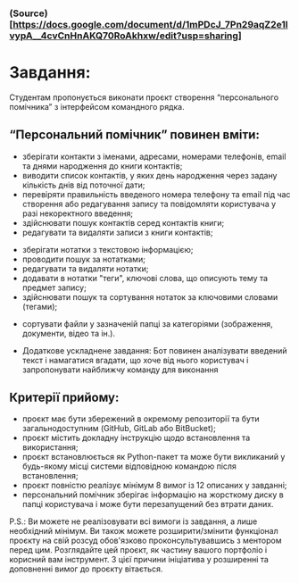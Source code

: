 ### (Source)[https://docs.google.com/document/d/1mPDcJ_7Pn29aqZ2e1lvypA__4cvCnHnAKQ70RoAkhxw/edit?usp=sharing]

# Завдання:

Студентам пропонується виконати проєкт створення “персонального помічника” з інтерфейсом командного рядка.

## “Персональний помічник” повинен вміти:
- зберігати контакти з іменами, адресами, номерами телефонів, email та днями народження до книги контактів;
- виводити список контактів, у яких день народження через задану кількість днів від поточної дати;
- перевіряти правильність введеного номера телефону та email під час створення або редагування запису та повідомляти користувача у разі некоректного введення;
- здійснювати пошук контактів серед контактів книги;
- редагувати та видаляти записи з книги контактів;
+ зберігати нотатки з текстовою інформацією;
+ проводити пошук за нотатками;
+ редагувати та видаляти нотатки;
+ додавати в нотатки "теги", ключові слова, що описують тему та предмет запису;
+ здійснювати пошук та сортування нотаток за ключовими словами (тегами);
- сортувати файли у зазначеній папці за категоріями (зображення, документи, відео та ін.).

* Додаткове ускладнене завдання: Бот повинен аналізувати введений текст і намагатися вгадати, що хоче від нього користувач і запропонувати найближчу команду для виконання

## Критерії прийому:
- проєкт має бути збережений в окремому репозиторії та бути загальнодоступним (GitHub, GitLab або BitBucket);
- проєкт містить докладну інструкцію щодо встановлення та використання;
- проєкт встановлюється як Python-пакет та може бути викликаний у будь-якому місці системи відповідною командою після встановлення;
- проєкт повністю реалізує мінімум 8 вимог із 12 описаних у завданні;
- персональний помічник зберігає інформацію на жорсткому диску в папці користувача і може бути перезапущений без втрати даних.

P.S.: Ви можете не реалізовувати всі вимоги із завдання, а лише необхідний мінімум. Ви також можете розширити/змінити функціонал проєкту на свій розсуд обов'язково проконсультувавшись з ментором перед цим. Розглядайте цей проєкт, як частину вашого портфоліо і корисний вам інструмент. З цієї причини ініціатива у розширенні та доповненні вимог до проєкту вітається.

